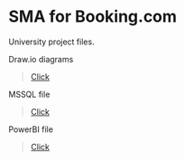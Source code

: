# SMA for Booking.com 

University project files.

Draw.io diagrams

> [Click](https://github.com/GeorgiPesh/Software-modeling-project-Booking/tree/main/Diagrams)



MSSQL file

> [Click](https://github.com/GeorgiPesh/Software-modeling-project-Booking/tree/main/Database)



PowerBI file

> [Click](https://github.com/GeorgiPesh/Software-modeling-project-Booking/tree/main/PowerBIVisualization)

